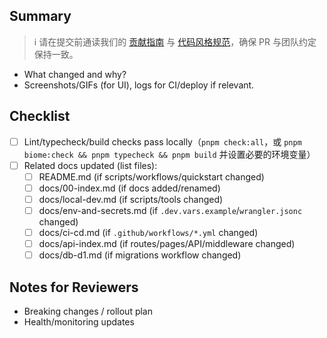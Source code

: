 ## Summary

> ℹ️ 请在提交前通读我们的 [贡献指南](../docs/contributing.md) 与 [代码风格规范](../docs/style-guide.md)，确保 PR 与团队约定保持一致。

- What changed and why?
- Screenshots/GIFs (for UI), logs for CI/deploy if relevant.

## Checklist

- [ ] Lint/typecheck/build checks pass locally（`pnpm check:all`，或 `pnpm biome:check && pnpm typecheck && pnpm build` 并设置必要的环境变量）
- [ ] Related docs updated (list files):
  - [ ] README.md (if scripts/workflows/quickstart changed)
  - [ ] docs/00-index.md (if docs added/renamed)
  - [ ] docs/local-dev.md (if scripts/tools changed)
  - [ ] docs/env-and-secrets.md (if `.dev.vars.example`/`wrangler.jsonc` changed)
  - [ ] docs/ci-cd.md (if `.github/workflows/*.yml` changed)
  - [ ] docs/api-index.md (if routes/pages/API/middleware changed)
  - [ ] docs/db-d1.md (if migrations workflow changed)

## Notes for Reviewers

- Breaking changes / rollout plan
- Health/monitoring updates
